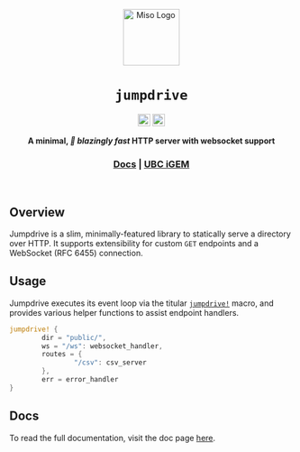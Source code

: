 <p align="center">
  <img src="https://static.igem.wiki/teams/5784/icons/jumpdrive.svg" alt="Miso Logo" height="100">
</p>
<div align="center">
    <h1><code>jumpdrive</code></h1>

[<img alt="github" src="https://img.shields.io/badge/UBC--iGEM-jumpdrive-8da0cb?style=for-the-badge&labelColor=555555&logo=github" height="22">](https://github.com/UBC-iGEM/jumpdrive)
[<img alt="docs" src="https://img.shields.io/github/deployments/UBC-iGEM/jumpdrive/production?label=docs&style=for-the-badge&labelColor=555555&logo=docs.rs" height="22">](http://ubcigem.com/jumpdrive/jumpdrive/index.html)

</div>
<div align="center">
    <p><strong>A minimal, <em>🚀 blazingly fast</em> HTTP server with websocket support</strong></p>
    <h3>
        <a href="http://ubcigem.com/jumpdrive/jumpdrive/index.html">Docs</a>
        <span> | </span>
        <a href="https://ubcigem.com/">UBC iGEM</a>
    </h3>
    <br/>
</div>


## Overview
Jumpdrive is a slim, minimally-featured library to statically serve a directory over HTTP. It supports extensibility for custom `GET` endpoints and a WebSocket (RFC 6455) connection.

## Usage
Jumpdrive executes its event loop via the titular [`jumpdrive!`](https://ubcigem.com/jumpdrive/jumpdrive/macro.jumpdrive.html) macro, and provides various helper functions to assist endpoint handlers.
```rust
jumpdrive! {
        dir = "public/",
        ws = "/ws": websocket_handler,
        routes = {
                "/csv": csv_server
        },
        err = error_handler
}
```

## Docs
To read the full documentation, visit the doc page [here](http://ubcigem.com/jumpdrive/jumpdrive/index.html).
